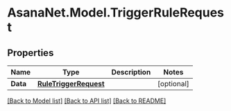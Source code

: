 # AsanaNet.Model.TriggerRuleRequest

## Properties

Name | Type | Description | Notes
------------ | ------------- | ------------- | -------------
**Data** | [**RuleTriggerRequest**](RuleTriggerRequest.md) |  | [optional] 

[[Back to Model list]](../README.md#documentation-for-models) [[Back to API list]](../README.md#documentation-for-api-endpoints) [[Back to README]](../README.md)

